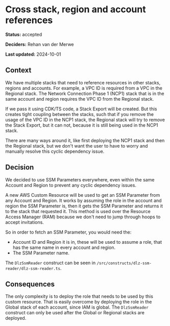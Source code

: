# Cross stack, region and account references

**Status:** accepted

**Deciders:** Rehan van der Merwe

**Last updated:** 2024-10-01

## Context

We have multiple stacks that need to reference resources in other stacks, regions and accounts. For example, 
a VPC ID is required from a VPC in the Regional stack. The Network Connection Phase 1 (NCP1) stack that is in the same 
account and region requires the VPC ID from the Regional stack. 

If we pass it using CDK/TS code, a Stack Export will
be created. But this creates tight coupling between the stacks, such that if you remove the usage of the VPC ID in the
NCP1 stack, the Regional stack will try to remove the Stack Export, but it can not, because it is still being used in the
NCP1 stack.

There are many ways around it, like first deploying the NCP1 stack and then the Regional stack, but we don't want the 
user to have to worry and manually resolve this cyclic dependency issue.

## Decision

We decided to use SSM Parameters everywhere, even within the same Account and Region to prevent any cyclic dependency
issues. 

A new AWS Custom Resource will be used to get an SSM Parameter from any Account and Region. It works by assuming the role in
the account and region the SSM Parameter is, then it gets the SSM Parameter and returns it to the stack that requested
it. This method is used over the Resource Access Manager (RAM) because we don't need to jump through hoops to accept 
invitations.

So in order to fetch an SSM Parameter, you would need the:
- Account ID and Region it is in, these will be used to assume a role, that has the same name in every account and region.
- The SSM Parameter name.

The `DlzSsmReader` construct can be seen in `/src/constructs/dlz-ssm-reader/dlz-ssm-reader.ts`.

## Consequences

The only complexity is to deploy the role that needs to be used by this custom resource. That is easily overcome by
deploying the role in the Global stack of each account, since IAM is global. The `DlzSsmReader` construct can only be
used after the Global or Regional stacks are deployed. 
